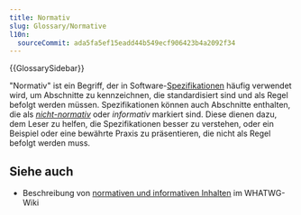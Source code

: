 ```yaml
---
title: Normativ
slug: Glossary/Normative
l10n:
  sourceCommit: ada5fa5ef15eadd44b549ecf906423b4a2092f34
---
```


{{GlossarySidebar}}

"Normativ" ist ein Begriff, der in Software-[Spezifikationen](/de/docs/Glossary/specification) häufig verwendet wird, um Abschnitte zu kennzeichnen, die standardisiert sind und als Regel befolgt werden müssen. Spezifikationen können auch Abschnitte enthalten, die als _[nicht-normativ](/de/docs/Glossary/non-normative)_ oder _informativ_ markiert sind. Diese dienen dazu, dem Leser zu helfen, die Spezifikationen besser zu verstehen, oder ein Beispiel oder eine bewährte Praxis zu präsentieren, die nicht als Regel befolgt werden muss.

## Siehe auch

- Beschreibung von [normativen und informativen Inhalten](https://wiki.whatwg.org/wiki/Specs/howto#Content) im WHATWG-Wiki
